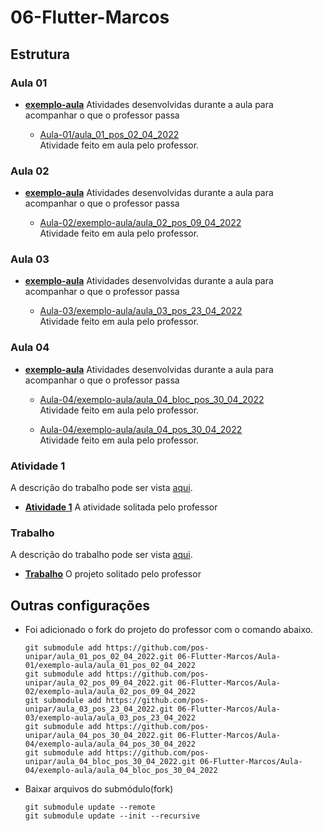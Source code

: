 # 06-Flutter-Marcos

## Estrutura

### Aula 01

- [**exemplo-aula**](./Aula-01/exemplo-aula/)
    Atividades desenvolvidas durante a aula para acompanhar o que o professor passa

    - [Aula-01/aula_01_pos_02_04_2022](./Aula-01/exemplo-aula/)  
        Atividade feito em aula pelo professor.

### Aula 02

- [**exemplo-aula**](./Aula-02/exemplo-aula/)
    Atividades desenvolvidas durante a aula para acompanhar o que o professor passa

    - [Aula-02/exemplo-aula/aula_02_pos_09_04_2022](./Aula-02/exemplo-aula/)  
        Atividade feito em aula pelo professor.

### Aula 03

- [**exemplo-aula**](./Aula-03/exemplo-aula/)
    Atividades desenvolvidas durante a aula para acompanhar o que o professor passa

    - [Aula-03/exemplo-aula/aula_03_pos_23_04_2022](./Aula-03/exemplo-aula/)  
        Atividade feito em aula pelo professor.

### Aula 04

- [**exemplo-aula**](./Aula-04/exemplo-aula/)
    Atividades desenvolvidas durante a aula para acompanhar o que o professor passa

    - [Aula-04/exemplo-aula/aula_04_bloc_pos_30_04_2022](./Aula-04/exemplo-aula/)  
        Atividade feito em aula pelo professor.

    - [Aula-04/exemplo-aula/aula_04_pos_30_04_2022](./Aula-04/exemplo-aula/)  
        Atividade feito em aula pelo professor.

### Atividade 1

A descrição do trabalho pode ser vista [aqui](https://pos-unipar.github.io/docs/flutter#atividade-1).

- [**Atividade 1**](./TrabalhoFalta/)
    A atividade solitada pelo professor

### Trabalho

A descrição do trabalho pode ser vista [aqui](https://pos-unipar.github.io/docs/flutter/#trabalho-final).

- [**Trabalho**](./Trabalho/)
    O projeto solitado pelo professor


## Outras configurações

- Foi adicionado o fork do projeto do professor com o comando abaixo.  
    ```
    git submodule add https://github.com/pos-unipar/aula_01_pos_02_04_2022.git 06-Flutter-Marcos/Aula-01/exemplo-aula/aula_01_pos_02_04_2022
    git submodule add https://github.com/pos-unipar/aula_02_pos_09_04_2022.git 06-Flutter-Marcos/Aula-02/exemplo-aula/aula_02_pos_09_04_2022
    git submodule add https://github.com/pos-unipar/aula_03_pos_23_04_2022.git 06-Flutter-Marcos/Aula-03/exemplo-aula/aula_03_pos_23_04_2022
    git submodule add https://github.com/pos-unipar/aula_04_pos_30_04_2022.git 06-Flutter-Marcos/Aula-04/exemplo-aula/aula_04_pos_30_04_2022
    git submodule add https://github.com/pos-unipar/aula_04_bloc_pos_30_04_2022.git 06-Flutter-Marcos/Aula-04/exemplo-aula/aula_04_bloc_pos_30_04_2022
    ```

- Baixar arquivos do submódulo(fork)
    ```
    git submodule update --remote
    git submodule update --init --recursive
    ```